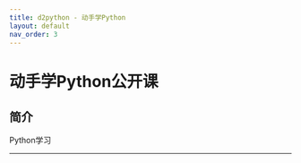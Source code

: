 ```yaml
---
title: d2python - 动手学Python
layout: default
nav_order: 3
---
```


# 动手学Python公开课

## 简介

Python学习

---

<div class="comments">
    <script src="https://utteranc.es/client.js"
        repo="d2learn/d2python"
        issue-number="1"
        theme="github-light"
        crossorigin="anonymous"
        async>
    </script>
</div>